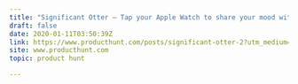 ```yaml
---
title: "Significant Otter — Tap your Apple Watch to share your mood with your partner 💑"
draft: false
date: 2020-01-11T03:50:39Z
link: https://www.producthunt.com/posts/significant-otter-2?utm_medium=RSS&utm_source=hune
site: www.producthunt.com
topic: product hunt  

---
```

